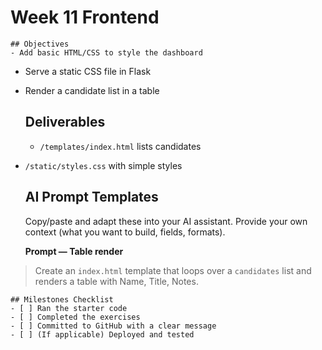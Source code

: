 # Week 11 Frontend

    ## Objectives
    - Add basic HTML/CSS to style the dashboard
- Serve a static CSS file in Flask
- Render a candidate list in a table

    ## Deliverables
    - `/templates/index.html` lists candidates
- `/static/styles.css` with simple styles

    ## AI Prompt Templates
    Copy/paste and adapt these into your AI assistant. Provide your own context (what you want to build, fields, formats).

    **Prompt — Table render**
> Create an `index.html` template that loops over a `candidates` list and renders a table with Name, Title, Notes.

    ## Milestones Checklist
    - [ ] Ran the starter code
    - [ ] Completed the exercises
    - [ ] Committed to GitHub with a clear message
    - [ ] (If applicable) Deployed and tested